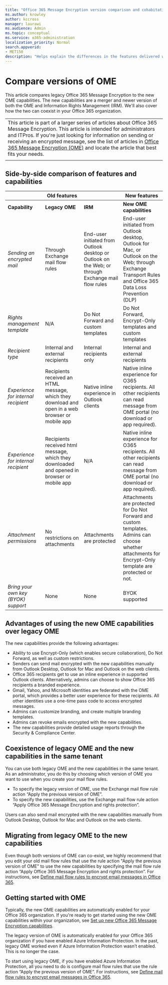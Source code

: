 ```yaml
---
title: "Office 365 Message Encryption version comparison and cohabitation"
ms.author: krowley
author: kccross
manager: laurawi
ms.audience: Admin
ms.topic: conceptual
ms.service: o365-administration
localization_priority: Normal
search.appverid:
- MET150
description: "Helps explain the differences in the features delivered with different versions of Office 365 Message Encryption as well as how the two continue to work together."
---
```


# Compare versions of OME

This article compares legacy Office 365 Message Encryption to the new OME capabilities. The new capabilities are a merger and newer version of both the OME and Information Rights Management (IRM). We'll also cover how the two can coexist in your Office 365 organization.

||
|:-----|
|This article is part of a larger series of articles about Office 365 Message Encryption. This article is intended for administrators and ITPros. If you're just looking for information on sending or receiving an encrypted message, see the list of articles in [Office 365 Message Encryption (OME)](ome.md) and locate the article that best fits your needs. |
||

## Side-by-side comparison of features and capabilities

|                                   |Old features       |                   |New features              |
|-----------------------------------|-------------------|-------------------|--------------------------|
|**Capability**                     | **Legacy OME**    | **IRM**           | **New OME capabilities** |
|*Sending an encrypted mail*        |Through Exchange mail flow rules|End-user initiated from Outlook desktop or Outlook on the Web; or through Exchange mail flow rules|End-user initiated from Outlook desktop, Outlook for Mac, or Outlook on the Web; through Exchange Transport Rules and Office 365 Data Loss Prevention (DLP)|
|*Rights management template*       |   N/A      |Do Not Forward and custom templates|Do Not Forward, Encrypt-Only templates and custom templates|
|*Recipient type*                   |Internal and external recipients|Internal recipients only         |Internal and external recipients|
|*Experience for internal recipient*|Recipients received an HTML message, which they download and open in a web browser or mobile app|Native inline experience in Outlook clients|Native inline experience for O365 recipients. All other recipients can read message from OME portal (no download or app required).|
|*Experience for internal recipient*|Recipients received html message, which they downloaded and opened in browser or mobile app|N/A|Native inline experience for O365 recipients. All other recipients can read message from OME portal (no download or app required).|
|*Attachment permissions*           |No restrictions on attachments|Attachments are protected|Attachments are protected for Do Not Forward and custom templates. Admins can choose whether attachments for Encrypt-Only template are protected or not.|
|*Bring your own key (BYOK) support*|None                |None               |BYOK supported          |

## Advantages of using the new OME capabilities over legacy OME

The new capabilities provide the following advantages:

- Ability to use Encrypt-Only (which enables secure collaboration), Do Not Forward, as well as custom restrictions.
- Senders can send mail encrypted with the new capabilities manually from Outlook Desktop, Outlook for Mac and Outlook on the web clients.
- Office 365 recipients get to use an inline experience in supported Outlook clients. Alternatively, admins can choose to show Office 365 recipients a branded experience.
- Gmail, Yahoo, and Microsoft identities are federated with the OME portal, which provides a better user experience for these recipients. All other identities use a one-time pass code to access encrypted messages.
- Admins can customize branding, and create multiple branding templates.
- Admins can revoke emails encrypted with the new capabilities.
- The new capabilities provide detailed usage reports through the Security &amp; Compliance Center.

## Coexistence of legacy OME and the new capabilities in the same tenant

You can use both legacy OME and the new capabilities in the same tenant. As an administrator, you do this by choosing which version of OME you want to use when you create your mail flow rules.

- To specify the legacy version of OME, use the Exchange mail flow rule action “Apply the previous version of OME”.
- To specify the new capabilities, use the Exchange mail flow rule action “Apply Office 365 Message Encryption and rights protection”.

Users can also send mail encrypted with the new capabilities manually from Outlook Desktop, Outlook for Mac and Outlook on the web clients.

## Migrating from legacy OME to the new capabilities

Even though both versions of OME can co-exist, we highly recommend that you edit your old mail flow rules that use the rule action "Apply the previous version of OME" to use the new capabilities by specifying the mail flow rule action “Apply Office 365 Message Encryption and rights protection”. For instructions, see [Define mail flow rules to encrypt email messages in Office 365](define-mail-flow-rules-to-encrypt-email.md).

## Getting started with OME

Typically, the new OME capabilities are automatically enabled for your Office 365 organization. If you're ready to get started using the new OME capabilities within your organization, see [Set up new Office 365 Message Encryption capabilities](set-up-new-message-encryption-capabilities.md).

The legacy version of OME is automatically enabled for your Office 365 organization if you have enabled Azure Information Protection. In the past, legacy OME worked even if Azure Information Protection wasn’t enabled. This is no longer the case.

To start using legacy OME, if you have enabled Azure Information Protection, all you need to do is configure mail flow rules that use the rule action “Apply the previous version of OME”. For instructions, see [Define mail flow rules to encrypt email messages in Office 365](define-mail-flow-rules-to-encrypt-email.md).